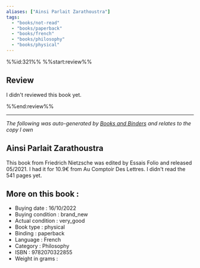 ```yaml
---
aliases: ["Ainsi Parlait Zarathoustra"] 
tags: 
  - "books/not-read" 
  - "books/paperback" 
  - "books/french"
  - "books/philosophy"
  - "books/physical"
---
```

%%id:321%%
%%start:review%%
## Review
I didn't reviewed this book yet. 

%%end:review%%

---
_The following was auto-generated by [Books and Binders](Books%20and%20Binders.md) and relates to the copy I own_
## Ainsi Parlait Zarathoustra
This book from Friedrich Nietzsche was edited by Essais Folio and released 05/2021. I had it for 10.9€ from Au Comptoir Des Lettres. I didn't read the 541 pages yet.

## More on this book :
- Buying date : 16/10/2022
- Buying condition : brand_new
- Actual condition : very_good
- Book type : physical
- Binding : paperback
- Language : French
- Category : Philosophy
- ISBN : 9782070322855
- Weight in grams : 
